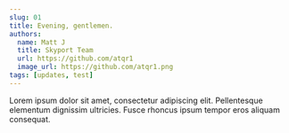 ```yaml
---
slug: 01
title: Evening, gentlemen.
authors:
  name: Matt J
  title: Skyport Team
  url: https://github.com/atqr1
  image_url: https://github.com/atqr1.png
tags: [updates, test]
---
```


Lorem ipsum dolor sit amet, consectetur adipiscing elit. Pellentesque elementum dignissim ultricies. Fusce rhoncus ipsum tempor eros aliquam consequat.
